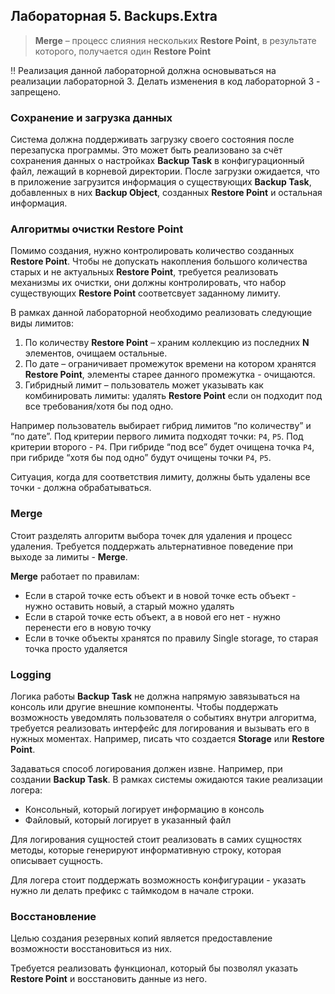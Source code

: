 ## Лабораторная 5. Backups.Extra ##
> **Merge** – процесс слияния нескольких **Restore Point**, в результате которого, получается один **Restore Point**
> 

<aside>
‼️ Реализация данной лабораторной должна основываться на реализации лабораторной 3. Делать изменения в код лабораторной 3 - запрещено.

</aside>

### Сохранение и загрузка данных

Система должна поддерживать загрузку своего состояния после перезапуска программы. Это может быть реализовано за счёт сохранения данных о настройках **Backup Task** в конфигурационный файл, лежащий в корневой директории. После загрузки ожидается, что в приложение загрузится информация о существующих **Backup Task**, добавленных в них **Backup Object**, созданных **Restore Point** и остальная информация.

### Алгоритмы очистки Restore Point

Помимо создания, нужно контролировать количество созданных **Restore Point**. Чтобы не допускать накопления большого количества старых и не актуальных **Restore Point**, требуется реализовать механизмы их очистки, они должны контролировать, что набор существующих **Restore Point** соответсвует заданному лимиту.

В рамках данной лабораторной необходимо реализовать следующие виды лимитов:

1. По количеству **Restore Point** – храним коллекцию из последних **N** элементов, очищаем остальные.
2. По дате – ограничивает промежуток времени на котором хранятся **Restore Point**, элементы старее данного промежутка - очищаются.
3. Гибридный лимит – пользователь может указывать как комбинировать лимиты: удалять **Restore Point** если он подходит под все требования/хотя бы под одно.

Например пользователь выбирает гибрид лимитов “по количеству” и “по дате”. Под критерии первого лимита подходят точки: `P4`, `P5`. Под критерии второго - `P4`. При гибриде “под все” будет очищена точка `P4`, при гибриде “хотя бы под одно” будут очищены точки `P4`, `P5`.

Ситуация, когда для соответствия лимиту, должны быть удалены все точки - должна обрабатываться.

### Merge

Стоит разделять алгоритм выбора точек для удаления и процесс удаления. Требуется поддержать альтернативное поведение при выходе за лимиты - **Merge**. 

**Merge** работает по правилам:

- Если в старой точке есть объект и в новой точке есть объект - нужно оставить новый, а старый можно удалять
- Если в старой точке есть объект, а в новой его нет - нужно перенести его в новую точку
- Если в точке объекты хранятся по правилу Single storage, то старая точка просто удаляется

### Logging

Логика работы **Backup Task** не должна напрямую завязываться на консоль или другие внешние компоненты. Чтобы поддержать возможность уведомлять пользователя о событиях внутри алгоритма, требуется реализовать интерфейс для логирования и вызывать его в нужных моментах. Например, писать что создается **Storage** или **Restore Point**. 

Задаваться способ логирования должен извне. Например, при создании **Backup Task**. В рамках системы ожидаются такие реализации логера:

- Консольный, который логирует информацию в консоль
- Файловый, который логирует в указанный файл

Для логирования сущностей стоит реализовать в самих сущностях методы, которые генерируют информативную строку, которая описывает сущность.

Для логера стоит поддержать возможность конфигурации - указать нужно ли делать префикс с таймкодом в начале строки.

### Восстановление

Целью создания резервных копий является предоставление возможности восстановиться из них. 

Требуется реализовать функционал, который бы позволял указать **Restore Point** и восстановить данные из него.
